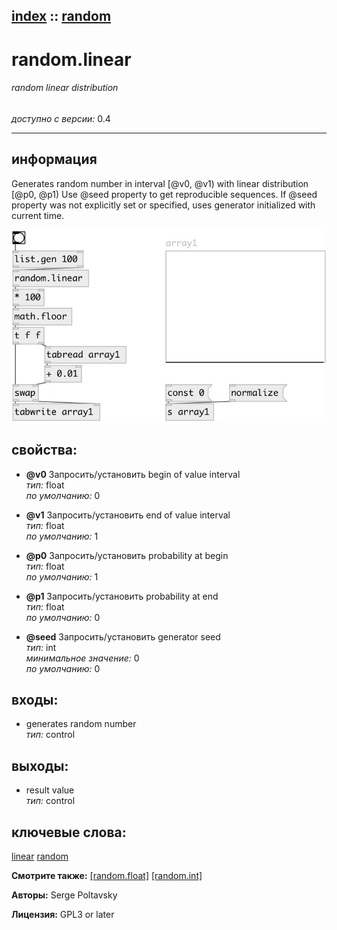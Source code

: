 [index](index.html) :: [random](category_random.html)
---

# random.linear

###### random linear distribution

*доступно с версии:* 0.4

---


## информация
Generates random number in interval [@v0, @v1) with linear distribution [@p0, @p1) Use @seed property to get reproducible sequences. If @seed property was not explicitly set or specified, uses generator initialized with current time.


[![example](../examples/img/random.linear.jpg)](../examples/pd/random.linear.pd)







## свойства:

* **@v0** 
Запросить/установить begin of value interval<br>
_тип:_ float<br>
_по умолчанию:_ 0<br>

* **@v1** 
Запросить/установить end of value interval<br>
_тип:_ float<br>
_по умолчанию:_ 1<br>

* **@p0** 
Запросить/установить probability at begin<br>
_тип:_ float<br>
_по умолчанию:_ 1<br>

* **@p1** 
Запросить/установить probability at end<br>
_тип:_ float<br>
_по умолчанию:_ 0<br>

* **@seed** 
Запросить/установить generator seed<br>
_тип:_ int<br>
_минимальное значение:_ 0<br>
_по умолчанию:_ 0<br>



## входы:

* generates random number<br>
_тип:_ control



## выходы:

* result value<br>
_тип:_ control



## ключевые слова:

[linear](keywords/linear.html)
[random](keywords/random.html)



**Смотрите также:**
[\[random.float\]](random.float.html)
[\[random.int\]](random.int.html)




**Авторы:** Serge Poltavsky




**Лицензия:** GPL3 or later





